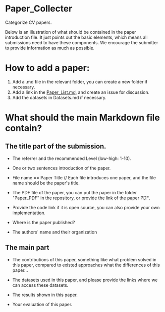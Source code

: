 # Paper_Collecter
Categorize CV papers.


Below is an illustration of what should be contained in the paper introduction file. It just points out the basic elements, which means all submissions need to have these components. We encourage the submitter to provide information as much as possible.

# How to add a paper:
1. Add a .md file in the relevant folder, you can create a new folder if necessary.
2. Add a link in the [Paper_List.md](./Paper.List.md), and create an issue for discussion.
3. Add the datasets in Datasets.md if necessary.

# What should the main Markdown file contain?
## **The title part of the submission.**

+ The referrer and the recommended Level (low-high: 1-10).

+ One or two sentences introduction of the paper.

 + File name == Paper Title // Each file introduces one paper, and the file name should be the paper's title.

 + The PDF file of the paper, you can put the paper in the folder "Paper_PDF" in the repository, or provide the link of the paper PDF.

 + Provide the code link if it is open source, you can also provide your own implementation.

 + Where is the paper published?

 + The authors' name and their organization

## **The main part**

* The contributions of this paper, something like what problem solved in this paper, compared to existed approaches what the differences of this paper...

* The datasets used in this paper, and please provide the links where we can access these datasets.

* The results shown in this paper.

* Your evaluation of this paper.


